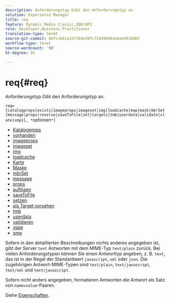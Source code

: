 ```yaml
---
description: Anforderungstyp Gibt den Anforderungstyp an.
solution: Experience Manager
title: req
feature: Dynamic Media Classic,SDK/API
role: Developer,Business Practitioner
translation-type: tm+mt
source-git-commit: ddfccb4ca157764e39fc719d96b63e6ee95304bf
workflow-type: tm+mt
source-wordcount: '98'
ht-degree: 9%

---
```



# req{#req}

Anforderungstyp Gibt den Anforderungstyp an.

`req={catalogprops|exists|imageprops|imageset|img|loadcache|map|mask|mbrSet|message|props|resolve|saveToFile|set|targets|tmb|userdata|validate|xlate|xmp}[, *`optionen`*]`

* [Katalogprops](r-catalogprops.md)
* [vorhanden](r-exists.md)
* [imageprops](r-imageprops.md)
* [imageset](r-imageset-req.md)
* [img](r-img.md)
* [loadcache](r-loadcache.md)
* [Karte](r-map-req.md)
* [Maske](r-mask-req.md)
* [mbrSet](r-mbrset.md)
* [message](r-message.md)
* [props](r-props.md)
* [auflösen](r-resolve.md)
* [saveToFile](r-savetofile.md)
* [setzen](r-set.md)
* [als Target vorsehen](r-targets.md)
* [tmb](r-tmb.md)
* [userdata](r-userdata.md)
* [validieren](r-is-http-validate.md)
* [xlate](r-xlate.md)
* [xmp](r-xmp.md)

Sofern in den detaillierten Beschreibungen nichts anderes angegeben ist, gibt der Server `text` Antworten mit dem MIME-Typ `text/plain` zurück. Bei vielen Anforderungstypen können Sie einen Antworttyp angeben, z. B. `text`, das ist in der Regel der Standardwert `javascript`, `xml` oder `json`. Die zugehörigen Antwort-MIME-Typen sind `text/plain`, `text/javascript`, `text/xml` und `text/javascript`.

Sofern nicht anders angegeben, formatieren Antworten die Antwort als Satz von `name=value`-Paaren.

Siehe [Eigenschaften](../../../../../../is-api/http-ref/image-serving-api-ref/c-http-protocol-reference/c-response-data/c-properties/c-properties.md#concept-49c609fd6de942cab422ee412353c9d9).
